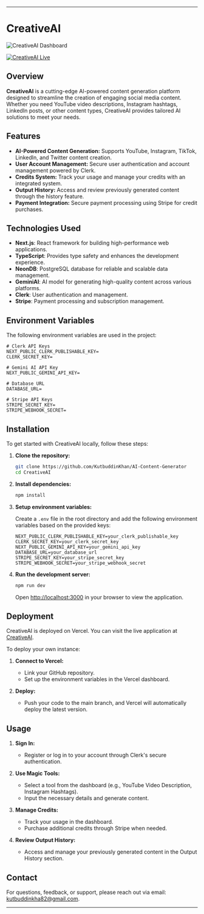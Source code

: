 
---

# CreativeAI

![CreativeAI Dashboard]([path_to_image.png](https://github.com/KutbuddinKhan/AI-Content-Generator/blob/master/public/Dashboard.jpeg))

[![CreativeAI Live](https://img.shields.io/badge/Live-Website-brightgreen)](https://creativeai-murex.vercel.app/)

## Overview

**CreativeAI** is a cutting-edge AI-powered content generation platform designed to streamline the creation of engaging social media content. Whether you need YouTube video descriptions, Instagram hashtags, LinkedIn posts, or other content types, CreativeAI provides tailored AI solutions to meet your needs.

## Features

- **AI-Powered Content Generation:** Supports YouTube, Instagram, TikTok, LinkedIn, and Twitter content creation.
- **User Account Management:** Secure user authentication and account management powered by Clerk.
- **Credits System:** Track your usage and manage your credits with an integrated system.
- **Output History:** Access and review previously generated content through the history feature.
- **Payment Integration:** Secure payment processing using Stripe for credit purchases.

## Technologies Used

- **Next.js**: React framework for building high-performance web applications.
- **TypeScript**: Provides type safety and enhances the development experience.
- **NeonDB**: PostgreSQL database for reliable and scalable data management.
- **GeminiAI**: AI model for generating high-quality content across various platforms.
- **Clerk**: User authentication and management.
- **Stripe**: Payment processing and subscription management.

## Environment Variables

The following environment variables are used in the project:

```env
# Clerk API Keys
NEXT_PUBLIC_CLERK_PUBLISHABLE_KEY=
CLERK_SECRET_KEY=

# Gemini AI API Key
NEXT_PUBLIC_GEMINI_API_KEY=

# Database URL
DATABASE_URL=

# Stripe API Keys
STRIPE_SECRET_KEY=
STRIPE_WEBHOOK_SECRET=
```

## Installation

To get started with CreativeAI locally, follow these steps:

1. **Clone the repository:**

   ```bash
   git clone https://github.com/KutbuddinKhan/AI-Content-Generator
   cd CreativeAI
   ```

2. **Install dependencies:**

   ```bash
   npm install
   ```

3. **Setup environment variables:**

   Create a `.env` file in the root directory and add the following environment variables based on the provided keys:

   ```env
   NEXT_PUBLIC_CLERK_PUBLISHABLE_KEY=your_clerk_publishable_key
   CLERK_SECRET_KEY=your_clerk_secret_key
   NEXT_PUBLIC_GEMINI_API_KEY=your_gemini_api_key
   DATABASE_URL=your_database_url
   STRIPE_SECRET_KEY=your_stripe_secret_key
   STRIPE_WEBHOOK_SECRET=your_stripe_webhook_secret
   ```

4. **Run the development server:**

   ```bash
   npm run dev
   ```

   Open [http://localhost:3000](http://localhost:3000) in your browser to view the application.

## Deployment

CreativeAI is deployed on Vercel. You can visit the live application at [CreativeAI](https://creativeai-murex.vercel.app/).

To deploy your own instance:

1. **Connect to Vercel:**
   - Link your GitHub repository.
   - Set up the environment variables in the Vercel dashboard.

2. **Deploy:**
   - Push your code to the main branch, and Vercel will automatically deploy the latest version.

## Usage

1. **Sign In:**
   - Register or log in to your account through Clerk's secure authentication.

2. **Use Magic Tools:**
   - Select a tool from the dashboard (e.g., YouTube Video Description, Instagram Hashtags).
   - Input the necessary details and generate content.

3. **Manage Credits:**
   - Track your usage in the dashboard.
   - Purchase additional credits through Stripe when needed.

4. **Review Output History:**
   - Access and manage your previously generated content in the Output History section.



## Contact

For questions, feedback, or support, please reach out via email: [kutbuddinkha82@gmail.com](mailto:kutbuddinkha82@gmail.com).

---
